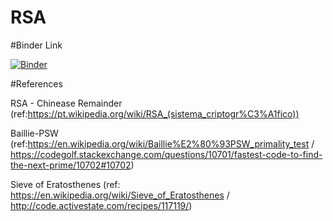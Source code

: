 # RSA

#Binder Link

[![Binder](https://mybinder.org/badge_logo.svg)](https://mybinder.org/v2/gh/EsGod/RSA/main)

#References


RSA - Chinease Remainder (ref:https://pt.wikipedia.org/wiki/RSA_(sistema_criptogr%C3%A1fico))

Baillie-PSW (ref:https://en.wikipedia.org/wiki/Baillie%E2%80%93PSW_primality_test  / https://codegolf.stackexchange.com/questions/10701/fastest-code-to-find-the-next-prime/10702#10702)

Sieve of Eratosthenes (ref: https://en.wikipedia.org/wiki/Sieve_of_Eratosthenes / http://code.activestate.com/recipes/117119/)

